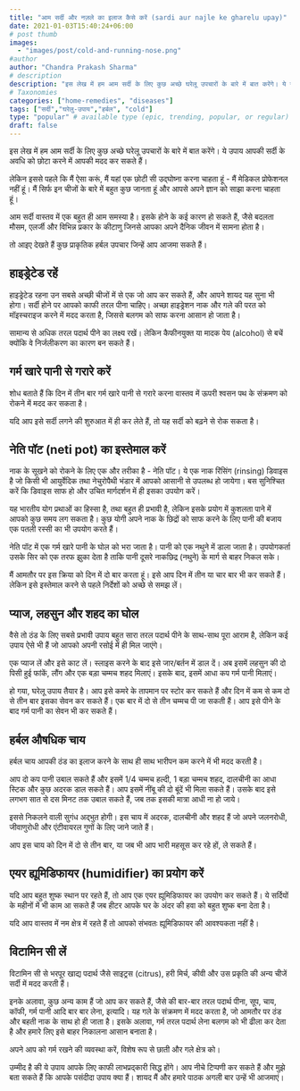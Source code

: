 ```yaml
---
title: "आम सर्दी और नज़ले का इलाज कैसे करें (sardi aur najle ke gharelu upay)"
date: 2021-01-03T15:40:24+06:00
# post thumb
images:
  - "images/post/cold-and-running-nose.png"
#author
author: "Chandra Prakash Sharma"
# description
description: "इस लेख में हम आम सर्दी के लिए कुछ अच्छे घरेलू उपचारों के बारे में बात करेंगे। ये उपाय आपकी सर्दी के अवधि को छोटा करने में आपकी मदद कर सकते हैं।"
# Taxonomies
categories: ["home-remedies", "diseases"]
tags: ["सर्दी","घरेलु-उपाय","हर्बल", "cold"]
type: "popular" # available type (epic, trending, popular, or regular)
draft: false
---
```


इस लेख में हम आम सर्दी के लिए कुछ अच्छे घरेलू उपचारों के बारे में बात करेंगे। ये उपाय आपकी सर्दी के अवधि को छोटा करने में आपकी मदद कर सकते हैं।

लेकिन इससे पहले कि मैं ऐसा करूं, मैं यहां एक छोटी सी उद्घोष्ना करना चाहता हूं - मैं मेडिकल प्रोफेशनल नहीं हूं। मैं सिर्फ इन चीजों के बारे में बहुत कुछ जानता हूं और आपसे अपने ज्ञान को साझा करना चाहता हूं।

आम सर्दी वास्तव में एक बहुत ही आम समस्या है। इसके होने के कई कारण हो सकते हैं, जैसे बदलता मौसम, एलर्जी और विभिन्न प्रकार के कीटाणु जिनसे आपका अपने दैनिक जीवन में सामना होता है।

तो आइए देखते हैं कुछ प्राकृतिक हर्बल उपचार जिन्हें आप आजमा सकते हैं।

## हाइड्रेटेड रहें

हाइड्रेटेड रहना उन सबसे अच्छी चीजों में से एक जो आप कर सकते हैं, और आपने शायद यह सुना भी होगा। सर्दी होने पर आपको काफी तरल पीना चाहिए। अच्छा हाइड्रेशन नाक और गले की परत को मॉइस्चराइज करने में मदद करता है, जिससे बलगम को साफ करना आसान हो जाता है।

सामान्य से अधिक तरल पदार्थ पीने का लक्ष्य रखें। लेकिन कैफीनयुक्त या मादक पेय (alcohol) से बचें क्योंकि वे निर्जलीकरण का कारण बन सकते हैं।

## गर्म खारे पानी से गरारे करें

शोध बताते हैं कि दिन में तीन बार गर्म खारे पानी से गरारे करना वास्तव में ऊपरी श्वसन पथ के संक्रमण को रोकने में मदद कर सकता है।

यदि आप इसे सर्दी लगने की शुरुआत में ही कर लेते हैं, तो यह सर्दी को बढ़ने से रोक सकता है। 

## नेति पॉट (neti pot) का इस्तेमाल करें 

नाक के सूखने को रोकने के लिए एक और तरीका है - नेति पॉट। ये एक नाक रिंसिंग (rinsing) डिवाइस है जो किसी भी आयुर्वेदिक तथा नेचुरोपैथी भंडार में आपको आसानी से उपलब्ध हो जायेगा। बस सुनिश्चित करें कि डिवाइस साफ हो और उचित मार्गदर्शन में ही इसका उपयोग करें।

यह भारतीय योग प्रथाओं का हिस्सा है, तथा बहुत ही प्रभावी है, लेकिन इसके प्रयोग में कुशलता पाने में आपको कुछ समय लग सकता है। कुछ योगी अपने नाक के छिद्रों को साफ करने के लिए पानी की बजाय एक पतली रस्सी का भी उपयोग करते हैं।

नेति पॉट में एक गर्म खारे पानी के घोल को भरा जाता है। पानी को एक नथुने में डाला जाता है। उपयोगकर्ता  उसके सिर को एक तरफ झुका देता है ताकि पानी दूसरे नाकछिद्र (नथुने) के मार्ग से बाहर निकल सके।

मैं आमतौर पर इस क्रिया को दिन में दो बार करता हूं। इसे आप दिन में तीन या चार बार भी कर सकते हैं। लेकिन इसे इस्तेमाल करने से पहले निर्देशों को अच्छे से समझ लें।

## प्याज, लहसुन और शहद का घोल 

वैसे तो ठंड के लिए सबसे प्रभावी उपाय बहुत सारा तरल पदार्थ पीने के साथ-साथ पूरा आराम है, लेकिन कई उपाय ऐसे भी हैं जो आपको अपनी रसोई में ही मिल जाएंगे।

एक प्याज लें और इसे काट लें। स्लाइस करने के बाद इसे जार/बर्तन में डाल दें। अब इसमें लहसुन की दो पिसी हुई फांकें, लौंग और एक बड़ा चम्मच शहद मिलाएं। इसके बाद, इसमें आधा कप गर्म पानी मिलाएं।

हो गया, घरेलू उपाय तैयार है। आप इसे कमरे के तापमान पर स्टोर कर सकते हैं और दिन में कम से कम दो से तीन बार इसका सेवन कर सकते हैं। एक बार में दो से तीन चम्मच पी जा सकती हैं। आप इसे पीने के बाद गर्म पानी का सेवन भी कर सकते हैं।

## हर्बल औषधिक चाय

हर्बल चाय आपकी ठंड का इलाज करने के साथ ही साथ भारीपन कम करने में भी मदद करती है।

आप दो कप पानी उबाल सकते हैं और इसमें 1/4 चम्मच हल्दी, 1 बड़ा चम्मच शहद, दालचीनी का आधा स्टिक और कुछ अदरक डाल सकते हैं। आप इसमें नींबू की दो बूंदें भी मिला सकते हैं। उसके बाद इसे लगभग सात से दस मिनट तक उबाल सकते हैं, जब तक इसकी मात्रा आधी ना हो जाये।

इससे निकलने वाली सुगंध अद्भुत होगी। इस चाय में अदरक, दालचीनी और शहद हैं जो अपने जलनरोधी, जीवाणुरोधी और एंटीवायरल गुणों के लिए जाने जाते हैं।

आप इस चाय को दिन में दो से तीन बार, या जब भी आप भारी महसूस कर रहे हों, ले सकते हैं।

## एयर ह्यूमिडिफायर (humidifier) का प्रयोग करें

यदि आप बहुत शुष्क स्थान पर रहते हैं, तो आप एक एयर ह्यूमिडिफायर का उपयोग कर सकते हैं। ये सर्दियों के महीनों में भी काम आ सकते हैं जब हीटर आपके घर के अंदर की हवा को बहुत शुष्क बना देता है।

यदि आप वास्तव में नम क्षेत्र में रहते हैं तो आपको संभवतः ह्यूमिडिफायर की आवश्यकता नहीं है।

## विटामिन सी लें

विटामिन सी से भरपूर खाद्य पदार्थ जैसे साइट्रस (citrus), हरी मिर्च, कीवी और उस प्रकृति की अन्य चीजें सर्दी में मदद करती हैं।

इनके अलावा, कुछ अन्य काम हैं जो आप कर सकते हैं, जैसे की बार-बार तरल पदार्थ पीना, सूप, चाय, कॉफी, गर्म पानी आदि बार बार लेना, इत्यादि। यह गले के संक्रमण में मदद करता है, जो आमतौर पर ठंड और बहती नाक के साथ हो ही जाता है। इसके अलावा, गर्म तरल पदार्थ लेना बलगम को भी ढीला कर देता है और हमारे लिए इसे बाहर निकालना आसान बनाता है।

अपने आप को गर्म रखने की व्यवस्था करें, विशेष रूप से छाती और गले क्षेत्र को।

उम्मीद है की ये उपाय आपके लिए काफी लाभप्रद्कारी सिद्ध होंगे। आप नीचे टिप्पणी कर सकते हैं और मुझे बता सकते हैं कि आपके पसंदीदा उपाय क्या हैं। शायद मैं और हमारे पाठक अगली बार उन्हें भी आजमाएं।

